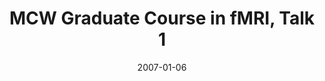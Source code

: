 ---
title: "MCW Graduate Course in fMRI, Talk 1"
project_id: 
date: 2007-01-06
conference_id: ""
presenters:
   - peter_bandettini
summary: "<p>MCW Graduate Course in fMRI, Talk 1, Milwaukee, WI</p>"
file: /assets/presentations/T200.pdf
filename: T200.pdf
layout: presentation
---